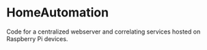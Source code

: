 # HomeAutomation
Code for a centralized webserver and correlating services hosted on Raspberry Pi devices.
